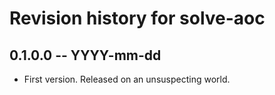 # Revision history for solve-aoc

## 0.1.0.0 -- YYYY-mm-dd

* First version. Released on an unsuspecting world.
